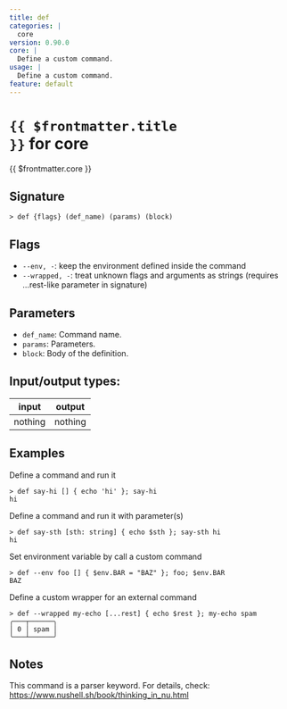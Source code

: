```yaml
---
title: def
categories: |
  core
version: 0.90.0
core: |
  Define a custom command.
usage: |
  Define a custom command.
feature: default
---
```


<!-- This file is automatically generated. Please edit the command in https://github.com/nushell/nushell instead. -->

# <code>{{ $frontmatter.title }}</code> for core

<div class='command-title'>{{ $frontmatter.core }}</div>

## Signature

`> def {flags} (def_name) (params) (block)`

## Flags

- `--env, -`: keep the environment defined inside the command
- `--wrapped, -`: treat unknown flags and arguments as strings (requires ...rest-like parameter in signature)

## Parameters

- `def_name`: Command name.
- `params`: Parameters.
- `block`: Body of the definition.

## Input/output types:

| input   | output  |
| ------- | ------- |
| nothing | nothing |

## Examples

Define a command and run it

```nu
> def say-hi [] { echo 'hi' }; say-hi
hi
```

Define a command and run it with parameter(s)

```nu
> def say-sth [sth: string] { echo $sth }; say-sth hi
hi
```

Set environment variable by call a custom command

```nu
> def --env foo [] { $env.BAR = "BAZ" }; foo; $env.BAR
BAZ
```

Define a custom wrapper for an external command

```nu
> def --wrapped my-echo [...rest] { echo $rest }; my-echo spam
╭───┬──────╮
│ 0 │ spam │
╰───┴──────╯

```

## Notes

This command is a parser keyword. For details, check:
https://www.nushell.sh/book/thinking_in_nu.html
